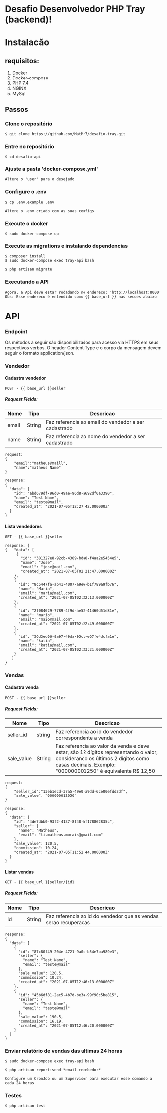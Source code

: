 # Desafio Desenvolvedor PHP Tray (backend)!

# Instalacão
## requisitos:
1. Docker
2. Docker-compose
3. PHP 7.4
4. NGINX
5. MySql

## Passos

### Clone o repositório
```
$ git clone https://github.com/MatMr7/desafio-tray.git
```
### Entre no repositório

```
$ cd desafio-api
```

### Ajuste a pasta 'docker-compose.yml'
```
Altere o 'user' para o desejado
```
### Configure o .env
```
$ cp .env.example .env
```
```
Altere o .env criado com as suas configs
```
### Execute o docker
```
$ sudo docker-compose up
```

### Execute as migrations e instalando dependencias
```
$ composer install
$ sudo docker-compose exec tray-api bash
```
```
$ php artisan migrate
```

### Executando a API
```
Agora, a Api deve estar rodadando no endereco: 'http://localhost:8000'
Obs: Esse endereco é entendido como {{ base_url }} nas secoes abaixo
```

# API

### Endpoint
Os métodos a seguir são disponibilizados para acesso via HTTPS em seus respectivos verbos. O header Content-Type e o corpo da mensagem devem seguir o formato application/json.

### Vendedor

#### Cadastra vendedor
```
POST - {{ base_url }}seller
```
##### Request Fields:

| Nome  |  Tipo  | Descricao
| ------------------- | ------------------- |--------------|
|  email |  String | Faz referencia ao email do vendedor a ser cadastrado|
|  name |  String | Faz referencia ao nome do vendedor a ser cadastrado|
```
request:
{
	"email":"matheus@maill",
	"name":"matheus Name"
}

response:
{
  "data": {
    "id": "abd679df-96d0-49ae-96d8-a692df0a3390",
    "name": "Test Name",
    "email": "teste@nail",
    "created_at": "2021-07-05T12:27:42.000000Z"
  }
}
```
#### Lista vendedores
```
GET - {{ base_url }}seller
```
```
response: {
{	"data": [
     {
	   "id": "381327e8-92cb-4389-bda8-f4aa2e5454e5",
	   "name": "Jose",
	   "email": "jose@mail.com",
	   "created_at": "2021-07-05T02:21:47.000000Z"
    },
    {
      "id": "8c5447fa-ab41-4007-a9e6-b1f789a9fb76",
      "name": "Maria",
      "email": "maria@mail.com",
      "created_at": "2021-07-05T02:22:13.000000Z"
    },
    {
      "id": "2f084629-7789-4f9d-ae52-41460d51e81e",
      "name": "mario",
      "email": "maio@mail.com",
      "created_at": "2021-07-05T02:22:49.000000Z"
    },
    {
      "id": "56d3ed06-8a97-49da-95c1-e67fe4dcfa1e",
      "name": "katia",
      "email": "katia@mail.com",
      "created_at": "2021-07-05T02:23:21.000000Z"
    }
   ]
}
```

### Vendas

#### Cadastra venda
```
POST - {{ base_url }}seller
```
##### Request Fields:

| Nome  |  Tipo  | Descricao
| ------------------- | ------------------- |--------------|
|  seller_id |  string | Faz referencia ao id do vendedor correspondente a venda
|  sale_value |  String | Faz referencia ao valor da venda e deve estar, são 12 dígitos representando o valor, considerando os últimos 2 dígitos como casas decimais. Exemplo: "000000001250" é equivalente R$ 12,50 |
```
request:
{
	"seller_id":"13eb1ecd-37a5-49e0-a9dd-6ce00efdd2df",
	"sale_value": "000000012050"
}

response:
{
  "data": {
    "id": "4de7dbb0-93f2-4137-8f48-bf178862835c",
    "seller": {
      "name": "Matheus",
      "email": "ti.matheus.morais@gmail.com"
    },
    "sale_value": 120.5,
    "commission": 10.24,
    "created_at": "2021-07-05T11:52:44.000000Z"
  }
}
```

#### Listar vendas
```
GET - {{ base_url }}seller/{id}
```
##### Request Fields:
| Nome  |  Tipo  | Descricao
| ------------------- | ------------------- |--------------|
|  id |  String | Faz referencia ao id do vendedor que as vendas serao recuperadas|

```
response:
{
  "data": [
    {
      "id": "87c80f49-204e-4721-9a0c-b54e7ba989e3",
      "seller": {
        "name": "Test Name",
        "email": "teste@mail"
      },
      "sale_value": 120.5,
      "commission": 10.24,
      "created_at": "2021-07-05T12:46:13.000000Z"
    },
    {
      "id": "45b6df81-2ac5-4b7d-be3a-99f90c5be815",
      "seller": {
        "name": "Test Name",
        "email": "teste@mail"
      },
      "sale_value": 190.5,
      "commission": 16.19,
      "created_at": "2021-07-05T12:46:20.000000Z"
    }
  ]
}
```

### Enviar relatório de vendas das ultimas 24 horas
```
$ sudo docker-compose exec tray-api bash
```
```
$ php artisan report:send *email-recebedor*
```
```
Configure um CronJob ou um Supervisor para executar esse comando a cada 24 horas
```

### Testes

```
$ php artisan test
```
